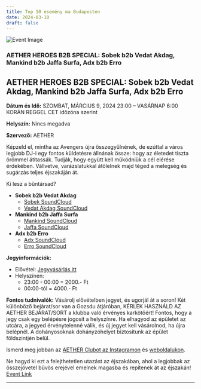 ```yaml
---
title: Top 10 esemény ma Budapesten
date: 2024-03-10
draft: false
---
```


![Event Image](https://scontent-fra3-1.xx.fbcdn.net/v/t39.30808-6/426628012_705807921764417_153104041661344726_n.jpg?stp=dst-jpg_s960x960&_nc_cat=103&ccb=1-7&_nc_sid=5f2048&_nc_ohc=WjjP71GfAREAX8FPGnK&_nc_ht=scontent-fra3-1.xx&oh=00_AfAg9VqtGkynLKy8mAasPukBXoUKrfrwgKpgAoWmKH-f5w&oe=65F1598D)

 ### AETHER HEROES B2B SPECIAL: Sobek b2b Vedat Akdag, Mankind b2b Jaffa Surfa, Adx b2b Erro

## AETHER HEROES B2B SPECIAL: Sobek b2b Vedat Akdag, Mankind b2b Jaffa Surfa, Adx b2b Erro

**Dátum és Idő:** SZOMBAT, MÁRCIUS 9, 2024 23:00 – VASÁRNAP 6:00 KORÁN REGGEL CET időzóna szerint

**Helyszín:** Nincs megadva

**Szervező:** AETHER

Képzeld el, mintha az Avengers újra összegyűlnének, de ezúttal a város legjobb DJ-i egy fontos küldetésre állnának össze: hogy az életedet tiszta örömmel átitassák. Tudják, hogy együtt kell működniük a cél elérése érdekében. Vállvetve, varázslatukkal átölelnek majd téged a melegség és sugárzás teljes éjszakáján át.

Ki lesz a bűntársad?
- **Sobek b2b Vedat Akdag**
  - [Sobek SoundCloud](https://soundcloud.com/sobek1)
  - [Vedat Akdag SoundCloud](https://soundcloud.com/vedatakdag)
- **Mankind b2b Jaffa Surfa**
  - [Mankind SoundCloud](https://soundcloud.com/mankindddd)
  - [Jaffa SoundCloud](https://soundcloud.com/jaffaz)
- **Adx b2b Erro**
  - [Adx SoundCloud](https://soundcloud.com/adixofficial)
  - [Erro SoundCloud](https://soundcloud.com/erromuzik)

**Jegyinformációk:**
- Elővétel: [Jegyvásárlás itt](https://ra.co/events/1861111)
- Helyszínen:
  - 23:00 - 00:00 = 2000.- Ft
  - 00:00-tól = 4000.- Ft

**Fontos tudnivalók:**
Vásárolj elővételben jegyet, és ugorjál át a soron! Két különböző bejárat/sor van a Gozsdu átjáróban, KÉRLEK HASZNÁLD AZ AETHER BEJÁRAT/SORT a klubba való érvényes karkötőért! Fontos, hogy a jegy csak egy belépésre jogosít a helyszínre. Ha elhagyod az épületet az utcára, a jegyed érvénytelenné válik, és új jegyet kell vásárolnod, ha újra belépnél. A dohányosoknak dohányzóhelyet biztosítunk az épület földszintjén belül. 

Ismerd meg jobban az [AETHER Clubot az Instagramon](https://www.instagram.com/aetherclub/) és [weboldalukon](https://www.aetherclub.com).

Ne hagyd ki ezt a felejthetetlen utazást az éjszakában, ahol a legjobbak az összejövetel bűvös erejével emelnek magasba és repítenek át az éjszakán!
[Event Link](https://facebook.com/events/413553131129672)

---
